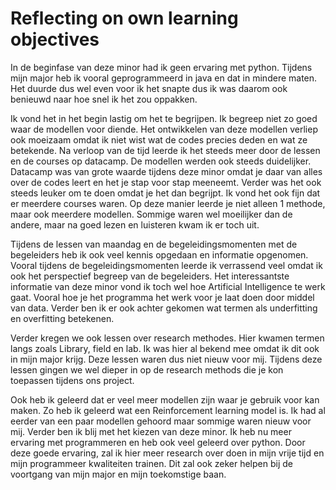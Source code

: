 # Reflecting on own learning objectives

In de beginfase van deze minor had ik geen ervaring met python. Tijdens mijn major heb ik vooral geprogrammeerd in java en dat in mindere maten. Het duurde dus wel even voor ik het snapte dus ik was daarom ook benieuwd naar hoe snel ik het zou oppakken.

Ik vond het in het begin lastig om het te begrijpen. Ik begreep niet zo goed waar de modellen voor diende. Het ontwikkelen van deze modellen verliep ook moeizaam omdat ik niet wist wat de codes precies deden en wat ze betekende. Na verloop van de tijd leerde ik het steeds meer door de lessen en de courses op datacamp. De modellen werden ook steeds duidelijker. Datacamp was van grote waarde tijdens deze minor omdat je daar van alles over de codes leert en het je stap voor stap meeneemt. Verder was het ook steeds leuker om te doen omdat je het dan begrijpt. Ik vond het ook fijn dat er meerdere courses waren. Op deze manier leerde je niet alleen 1 methode, maar ook meerdere modellen. Sommige waren wel moeilijker dan de andere, maar na goed lezen en luisteren kwam ik er toch uit.

Tijdens de lessen van maandag en de begeleidingsmomenten met de begeleiders heb ik ook veel kennis opgedaan en informatie opgenomen. Vooral tijdens de begeleidingsmomenten leerde ik verrassend veel omdat ik ook het perspectief begreep van de begeleiders. Het interessantste informatie van deze minor vond ik toch wel hoe Artificial Intelligence te werk gaat. Vooral hoe je het programma het werk voor je laat doen door middel van data. Verder ben ik er ook achter gekomen wat termen als underfitting en overfitting betekenen.

Verder kregen we ook lessen over research methodes. Hier kwamen termen langs zoals Library, field en lab. Ik was hier al bekend mee omdat ik dit ook in mijn major krijg. Deze lessen waren dus niet nieuw voor mij. Tijdens deze lessen gingen we wel dieper in op de research methods die je kon toepassen tijdens ons project.

Ook heb ik geleerd dat er veel meer modellen zijn waar je gebruik voor kan maken. Zo heb ik geleerd wat een Reinforcement learning model is. Ik had al eerder van een paar modellen gehoord maar sommige waren nieuw voor mij. Verder ben ik blij met het kiezen van deze minor. Ik heb nu meer ervaring met programmeren en heb ook veel geleerd over python. Door deze goede ervaring, zal ik hier meer research over doen in mijn vrije tijd en mijn programmeer kwaliteiten trainen. Dit zal ook zeker helpen bij de voortgang van mijn major en mijn toekomstige baan.
